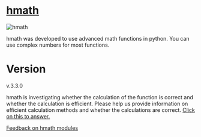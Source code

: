 # [hmath](https://hmath.com/home)

![hmath](https://hmath.com/home)

hmath was developed to use advanced math functions in python.
You can use complex numbers for most functions.

# Version
v.3.3.0

hmath is investigating whether the calculation of the function is correct and whether the calculation is efficient. 
Please help us provide information on efficient calculation methods and whether the calculations are correct.
[Click on this to answer.](https://hmath.com/Feedback-on-hmath-modules)


[Feedback on hmath modules](https://hmath.com/Feedback-on-hmath-modules)

